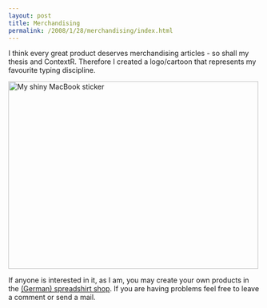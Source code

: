 ```yaml
--- 
layout: post
title: Merchandising
permalink: /2008/1/28/merchandising/index.html
---
```

I think every great product deserves merchandising articles - so shall my thesis and ContextR. Therefore I created a logo/cartoon that represents my favourite typing discipline.

<a href="http://www.flickr.com/photos/schmidtwisser/2217839645/" title="My shiny MacBook sticker by schmidt, on Flickr"><img src="http://farm3.static.flickr.com/2412/2217839645_0d856953d1.jpg" width="500" height="375" alt="My shiny MacBook sticker" /></a>

If anyone is interested in it, as I am, you may create your own products in the [(German) spreadshirt shop](http://www.spreadshirt.net/de/DE/Duck-Typing/Motive-63/Marketplace/Designs/detail/design/4259183). If you are having problems feel free to leave a comment or send a mail.
